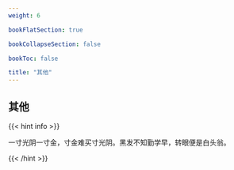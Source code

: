 ```yaml
---
weight: 6

bookFlatSection: true

bookCollapseSection: false

bookToc: false

title: "其他"
---
```


## 其他

{{< hint info >}}

一寸光阴一寸金，寸金难买寸光阴。黑发不知勤学早，转眼便是白头翁。

{{< /hint >}}



